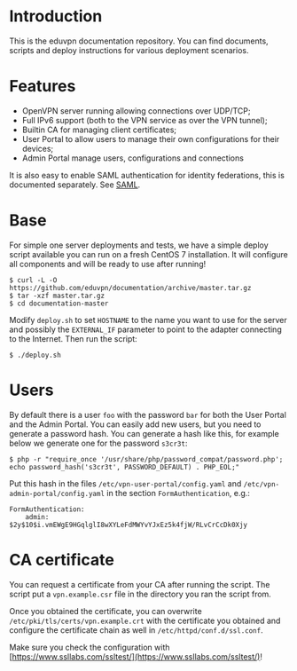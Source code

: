 # Introduction

This is the eduvpn documentation repository. You can find documents, scripts
and deploy instructions for various deployment scenarios.

# Features

- OpenVPN server running allowing connections over UDP/TCP;
- Full IPv6 support (both to the VPN service as over the VPN tunnel);
- Builtin CA for managing client certificates;
- User Portal to allow users to manage their own configurations for their 
  devices;
- Admin Portal manage users, configurations and connections

It is also easy to enable SAML authentication for identity federations, this is
documented separately. See [SAML](SAML.md).

# Base

For simple one server deployments and tests, we have a simple deploy script 
available you can run on a fresh CentOS 7 installation. It will configure all
components and will be ready to use after running!

    $ curl -L -O https://github.com/eduvpn/documentation/archive/master.tar.gz
    $ tar -xzf master.tar.gz
    $ cd documentation-master

Modify `deploy.sh` to set `HOSTNAME` to the name you want to use for the server 
and possibly the `EXTERNAL_IF` parameter to point to the adapter connecting to 
the Internet. Then run the script:

    $ ./deploy.sh

# Users

By default there is a user `foo` with the password `bar` for both the User 
Portal and the Admin Portal. You can easily add new users, but you need to 
generate a password hash. You can generate a hash like this, for example 
below we generate one for the password `s3cr3t`:

    $ php -r "require_once '/usr/share/php/password_compat/password.php'; echo password_hash('s3cr3t', PASSWORD_DEFAULT) . PHP_EOL;"

Put this hash in the files `/etc/vpn-user-portal/config.yaml` and 
`/etc/vpn-admin-portal/config.yaml` in the section `FormAuthentication`, 
e.g.:
    
    FormAuthentication:
        admin: $2y$10$i.vmEWgE9HGqlglI8wXYLeFdMWYvYJxEz5k4fjW/RLvCrCcDk0Xjy

# CA certificate
You can request a certificate from your CA after running the script. The script
put a `vpn.example.csr` file in the directory you ran the script from.

Once you obtained the certificate, you can overwrite 
`/etc/pki/tls/certs/vpn.example.crt` with the certificate you obtained and 
configure the certificate chain as well in `/etc/httpd/conf.d/ssl.conf`.

Make sure you check the configuration with 
[https://www.ssllabs.com/ssltest/](https://www.ssllabs.com/ssltest/)!
